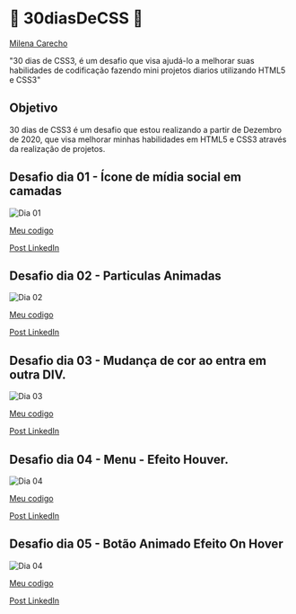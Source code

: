 # 🚀 30diasDeCSS 🚀
[Milena Carecho](https://github.com/MilenaCarecho) 

"30 dias de CSS3, é um desafio que visa ajudá-lo a melhorar suas habilidades de codificação fazendo mini projetos diarios utilizando HTML5 e CSS3"


 ## Objetivo

30 dias de CSS3 é um desafio que estou realizando a partir de Dezembro de 2020, que visa melhorar minhas habilidades em HTML5 e CSS3 através da realização de projetos.

##  Desafio dia 01 - Ícone de mídia social em camadas <a name="id01"></a>
![Dia 01](https://i.imgur.com/Es5tOLy.gif)

[Meu codigo](https://github.com/WeslleyRocha/Desafio_CSS/tree/main/Dia%2001)

[Post LinkedIn](https://www.linkedin.com/feed/update/urn:li:activity:6743721301434757120/) 


##  Desafio dia 02 - Particulas Animadas <a name="id02"></a>
![Dia 02](https://i.imgur.com/257apT7.jpg)

[Meu codigo](https://github.com/WeslleyRocha/Desafio_CSS/tree/main/Dia%2002)

[Post LinkedIn](https://www.linkedin.com/feed/update/urn:li:activity:6744013632016793600/) 


##  Desafio dia 03 - Mudança de cor ao entra em outra DIV. <a name="id03"></a>
![Dia 03](https://i.imgur.com/3FIDUG0.gif)

[Meu codigo](https://github.com/WeslleyRocha/Desafio_CSS/tree/main/Dia%2003)

[Post LinkedIn](https://www.linkedin.com/in/weslleyrocha/detail/recent-activity/) 


##  Desafio dia 04 - Menu - Efeito Houver. <a name="id03"></a>
![Dia 04](https://i.imgur.com/DuEuaik.gif)

[Meu codigo](https://github.com/WeslleyRocha/Desafio_CSS/tree/main/Dia%2004)

[Post LinkedIn](https://www.linkedin.com/feed/update/urn:li:activity:6744785691982491648/) 

##  Desafio dia 05  - Botão Animado Efeito On Hover <a name="id03"></a>
![Dia 04](https://i.imgur.com/KJxlyqy.gif)

[Meu codigo](https://github.com/WeslleyRocha/Desafio_CSS/tree/main/Dia%2005)

[Post LinkedIn](https://www.linkedin.com/feed/update/urn:li:activity:6745501901468536832/) 
